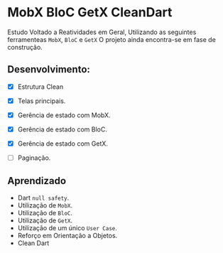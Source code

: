 # MobX BloC GetX CleanDart
 Estudo Voltado a Reatividades em Geral, Utilizando as seguintes ferramenteas `MobX`, `BloC` e `GetX`
 O projeto ainda encontra-se em fase de construção.


 ## Desenvolvimento:
 - [x] Estrutura Clean
 - [x] Telas principais.
 - [x] Gerência de estado com MobX.
 - [x] Gerência de estado com BloC. 
 - [x] Gerência de estado com GetX.
 - [ ] Paginação.

 
 ## Aprendizado
* Dart `null safety`. 
* Utilização de `MobX`.
* Utilização de `BloC`.
* Utilização de `GetX`.
* Utilização de um único `User Case`.
* Reforço em Orientação a Objetos.
* Clean Dart
